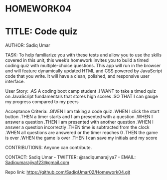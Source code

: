 # HOMEWORK04

# TITLE: Code quiz

AUTHOR: 
Sadiq Umar

TASK:
To help familiarize you with these tests and allow you to use the skills covered in this unit, this week’s homework invites you to build a timed coding quiz with multiple-choice questions. This app will run in the browser and will feature dynamically updated HTML and CSS powered by JavaScript code that you write. It will have a clean, polished, and responsive user interface.

User Story:
.AS A coding boot camp student
.I WANT to take a timed quiz on JavaScript fundamentals that stores high scores
.SO THAT I can gauge my progress compared to my peers

Acceptance Criteria:
.GIVEN I am taking a code quiz
.WHEN I click the start button
.THEN a timer starts and I am presented with a question
.WHEN I answer a question
.THEN I am presented with another question
.WHEN I answer a question incorrectly
.THEN time is subtracted from the clock
.WHEN all questions are answered or the timer reaches 0
.THEN the game is over
.WHEN the game is over
.THEN I can save my initials and my score

CONTRIBUTIONS: Anyone can contribute.

CONTACT: 
Sadiq Umar - TWITTER: @sadiqumarajiya7 - EMAIL: Sadiqumarajiya123@gmail.com  

Repo link:
https://github.com/SadiqUmar02/Homework04.git

